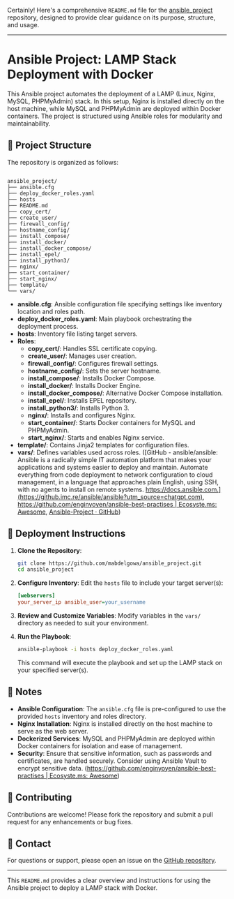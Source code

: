 Certainly! Here's a comprehensive `README.md` file for the [ansible_project](https://github.com/mabdelgowa/ansible_project) repository, designed to provide clear guidance on its purpose, structure, and usage.

---

# Ansible Project: LAMP Stack Deployment with Docker

This Ansible project automates the deployment of a LAMP (Linux, Nginx, MySQL, PHPMyAdmin) stack. In this setup, Nginx is installed directly on the host machine, while MySQL and PHPMyAdmin are deployed within Docker containers. The project is structured using Ansible roles for modularity and maintainability.

## 📁 Project Structure

The repository is organized as follows:

```

ansible_project/
├── ansible.cfg
├── deploy_docker_roles.yaml
├── hosts
├── README.md
├── copy_cert/
├── create_user/
├── firewall_config/
├── hostname_config/
├── install_compose/
├── install_docker/
├── install_docker_compose/
├── install_epel/
├── install_python3/
├── nginx/
├── start_container/
├── start_nginx/
├── template/
└── vars/
```


- **ansible.cfg**: Ansible configuration file specifying settings like inventory location and roles path.
- **deploy_docker_roles.yaml**: Main playbook orchestrating the deployment process.
- **hosts**: Inventory file listing target servers.
- **Roles**:
  - **copy_cert/**: Handles SSL certificate copying.
  - **create_user/**: Manages user creation.
  - **firewall_config/**: Configures firewall settings.
  - **hostname_config/**: Sets the server hostname.
  - **install_compose/**: Installs Docker Compose.
  - **install_docker/**: Installs Docker Engine.
  - **install_docker_compose/**: Alternative Docker Compose installation.
  - **install_epel/**: Installs EPEL repository.
  - **install_python3/**: Installs Python 3.
  - **nginx/**: Installs and configures Nginx.
  - **start_container/**: Starts Docker containers for MySQL and PHPMyAdmin.
  - **start_nginx/**: Starts and enables Nginx service.
- **template/**: Contains Jinja2 templates for configuration files.
- **vars/**: Defines variables used across roles. ([GitHub - ansible/ansible: Ansible is a radically simple IT automation platform that makes your applications and systems easier to deploy and maintain. Automate everything from code deployment to network configuration to cloud management, in a language that approaches plain English, using SSH, with no agents to install on remote systems. https://docs.ansible.com.](https://github.imc.re/ansible/ansible?utm_source=chatgpt.com), [https://github.com/enginyoyen/ansible-best-practises | Ecosyste.ms: Awesome](https://awesome.ecosyste.ms/projects/github.com%2Fenginyoyen%2Fansible-best-practises?utm_source=chatgpt.com), [Ansible-Project · GitHub](https://github.com/Ansible-Project?utm_source=chatgpt.com))

## 🚀 Deployment Instructions

1. **Clone the Repository**:
   ```bash
   git clone https://github.com/mabdelgowa/ansible_project.git
   cd ansible_project
   ```


2. **Configure Inventory**:
   Edit the `hosts` file to include your target server(s):
   ```ini
   [webservers]
   your_server_ip ansible_user=your_username
   ```


3. **Review and Customize Variables**:
   Modify variables in the `vars/` directory as needed to suit your environment.

4. **Run the Playbook**:
   ```bash
   ansible-playbook -i hosts deploy_docker_roles.yaml
   ```


   This command will execute the playbook and set up the LAMP stack on your specified server(s).

## 📝 Notes

- **Ansible Configuration**: The `ansible.cfg` file is pre-configured to use the provided `hosts` inventory and roles directory.
- **Nginx Installation**: Nginx is installed directly on the host machine to serve as the web server.
- **Dockerized Services**: MySQL and PHPMyAdmin are deployed within Docker containers for isolation and ease of management.
- **Security**: Ensure that sensitive information, such as passwords and certificates, are handled securely. Consider using Ansible Vault to encrypt sensitive data. ([https://github.com/enginyoyen/ansible-best-practises | Ecosyste.ms: Awesome](https://awesome.ecosyste.ms/projects/github.com%2Fenginyoyen%2Fansible-best-practises?utm_source=chatgpt.com))

## 🤝 Contributing

Contributions are welcome! Please fork the repository and submit a pull request for any enhancements or bug fixes.

## 📧 Contact

For questions or support, please open an issue on the [GitHub repository](https://github.com/mabdelgowa/ansible_project/issues).

---

This `README.md` provides a clear overview and instructions for using the Ansible project to deploy a LAMP stack with Docker. 
